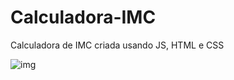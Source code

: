 # Calculadora-IMC
Calculadora de IMC criada usando JS, HTML e CSS

![img](https://drive.google.com/file/d/1fGQLms6ZmEh-Zz0abjECcNHnFNcpGYm9/view?usp=sharing)
